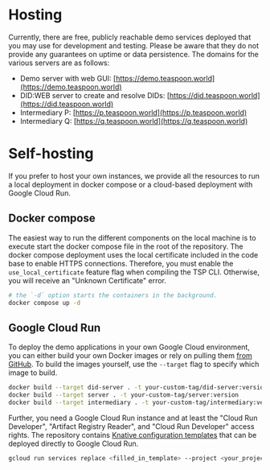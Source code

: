 # Hosting

Currently, there are free, publicly reachable demo services deployed that you may use for development and testing.
Please be aware that they do not provide any guarantees on uptime or data persistence.
The domains for the various servers are as follows:

- Demo server with web GUI: [https://demo.teaspoon.world](https://demo.teaspoon.world)
- DID:WEB server to create and resolve DIDs: [https://did.teaspoon.world](https://did.teaspoon.world)
- Intermediary P: [https://p.teaspoon.world](https://p.teaspoon.world)
- Intermediary Q: [https://q.teaspoon.world](https://q.teaspoon.world)

# Self-hosting

If you prefer to host your own instances, we provide all the resources to run a local deployment in docker compose or a
cloud-based deployment with Google Cloud Run.

## Docker compose
The easiest way to run the different components on the local machine is to execute start the docker compose file in the 
root of the repository.
The docker compose deployment uses the local certificate included in the code base to enable HTTPS connections.
Therefore, you must enable the `use_local_certificate` feature flag when compiling the TSP CLI.
Otherwise, you will receive an "Unknown Certificate" error.

```bash
# the `-d` option starts the containers in the background.
docker compose up -d 
```

## Google Cloud Run
To deploy the demo applications in your own Google Cloud environment, you can either build your own Docker images 
or rely on pulling them [from GitHub](https://github.com/orgs/openwallet-foundation-labs/packages?repo_name=tsp).
To build the images yourself, use the `--target` flag to specify which image to build.

```bash
docker build --target did-server . -t your-custom-tag/did-server:version
docker build --target server . -t your-custom-tag/server:version
docker build --target intermediary . -t your-custom-tag/intermediary:version
```

Further, you need a Google Cloud Run instance and at least the "Cloud Run Developer", "Artifact Registry Reader", and
"Cloud Run Developer" access rights.
The repository contains [Knative configuration templates](https://github.com/openwallet-foundation-labs/tsp/tree/main/deploy)
that can be deployed directly to Google Cloud Run.

```bash
gcloud run services replace <filled_in_template> --project <your_project>
```